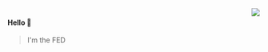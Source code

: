 <img align="right" src="https://github-readme-stats.vercel.app/api?username=Jsamchow&show_icons=true&icon_color=805AD5&text_color=718096&bg_color=ffffff&hide_title=true" />

#### Hello 👏

> I'm the FED
